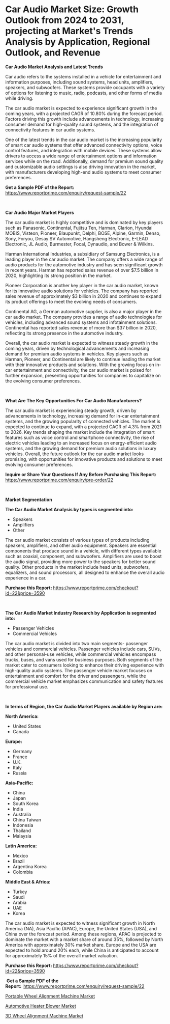<p><h1>Car Audio Market Size: Growth Outlook from 2024 to 2031, projecting at Market's Trends Analysis by Application, Regional Outlook, and Revenue</h1></p><p><strong>Car Audio Market Analysis and Latest Trends</strong></p>
<p><p>Car audio refers to the systems installed in a vehicle for entertainment and information purposes, including sound systems, head units, amplifiers, speakers, and subwoofers. These systems provide occupants with a variety of options for listening to music, radio, podcasts, and other forms of media while driving.</p><p>The car audio market is expected to experience significant growth in the coming years, with a projected CAGR of 10.80% during the forecast period. Factors driving this growth include advancements in technology, increasing consumer demand for high-quality sound systems, and the integration of connectivity features in car audio systems. </p><p>One of the latest trends in the car audio market is the increasing popularity of smart car audio systems that offer advanced connectivity options, voice control features, and integration with mobile devices. These systems allow drivers to access a wide range of entertainment options and information services while on the road. Additionally, demand for premium sound quality and customizable audio settings is also driving innovation in the market, with manufacturers developing high-end audio systems to meet consumer preferences.</p></p>
<p><strong>Get a Sample PDF of the Report:&nbsp;</strong> <a href="https://www.reportprime.com/enquiry/request-sample/22">https://www.reportprime.com/enquiry/request-sample/22</a></p>
<p>&nbsp;</p>
<p><strong>Car Audio Major Market Players</strong></p>
<p><p>The car audio market is highly competitive and is dominated by key players such as Panasonic, Continental, Fujitsu Ten, Harman, Clarion, Hyundai MOBIS, Visteon, Pioneer, Blaupunkt, Delphi, BOSE, Alpine, Garmin, Denso, Sony, Foryou, Desay SV Automotive, Hangsheng Electronic, E-LEAD Electronic, JL Audio, Burmester, Focal, Dynaudio, and Bower & Wilkins.</p><p>Harman International Industries, a subsidiary of Samsung Electronics, is a leading player in the car audio market. The company offers a wide range of audio products for the automotive industry and has seen significant growth in recent years. Harman has reported sales revenue of over $7.5 billion in 2020, highlighting its strong position in the market.</p><p>Pioneer Corporation is another key player in the car audio market, known for its innovative audio solutions for vehicles. The company has reported sales revenue of approximately $3 billion in 2020 and continues to expand its product offerings to meet the evolving needs of consumers.</p><p>Continental AG, a German automotive supplier, is also a major player in the car audio market. The company provides a range of audio technologies for vehicles, including advanced sound systems and infotainment solutions. Continental has reported sales revenue of more than $37 billion in 2020, reflecting its strong presence in the automotive industry.</p><p>Overall, the car audio market is expected to witness steady growth in the coming years, driven by technological advancements and increasing demand for premium audio systems in vehicles. Key players such as Harman, Pioneer, and Continental are likely to continue leading the market with their innovative products and solutions. With the growing focus on in-car entertainment and connectivity, the car audio market is poised for further expansion, presenting opportunities for companies to capitalize on the evolving consumer preferences.</p></p>
<p>&nbsp;</p>
<p><strong>What Are The Key Opportunities For Car Audio Manufacturers?</strong></p>
<p><p>The car audio market is experiencing steady growth, driven by advancements in technology, increasing demand for in-car entertainment systems, and the growing popularity of connected vehicles. The market is expected to continue to expand, with a projected CAGR of 4.3% from 2021 to 2026. Key trends shaping the market include the integration of smart features such as voice control and smartphone connectivity, the rise of electric vehicles leading to an increased focus on energy-efficient audio systems, and the growing demand for premium audio solutions in luxury vehicles. Overall, the future outlook for the car audio market looks promising, with opportunities for innovative products and solutions to meet evolving consumer preferences.</p></p>
<p><strong>Inquire or Share Your Questions If Any Before Purchasing This Report:</strong> <a href="https://www.reportprime.com/enquiry/pre-order/22">https://www.reportprime.com/enquiry/pre-order/22</a></p>
<p>&nbsp;</p>
<p><strong>Market Segmentation</strong></p>
<p><strong>The Car Audio Market Analysis by types is segmented into:</strong></p>
<p><ul><li>Speakers</li><li>Amplifiers</li><li>Other</li></ul></p>
<p><p>The car audio market consists of various types of products including speakers, amplifiers, and other audio equipment. Speakers are essential components that produce sound in a vehicle, with different types available such as coaxial, component, and subwoofers. Amplifiers are used to boost the audio signal, providing more power to the speakers for better sound quality. Other products in the market include head units, subwoofers, equalizers, and sound processors, all designed to enhance the overall audio experience in a car.</p></p>
<p><strong>Purchase this Report:&nbsp;</strong><a href="https://www.reportprime.com/checkout?id=22&price=3590">https://www.reportprime.com/checkout?id=22&price=3590</a></p>
<p>&nbsp;</p>
<p><strong>The Car Audio Market Industry Research by Application is segmented into:</strong></p>
<p><ul><li>Passenger Vehicles</li><li>Commercial Vehicles</li></ul></p>
<p><p>The car audio market is divided into two main segments- passenger vehicles and commercial vehicles. Passenger vehicles include cars, SUVs, and other personal-use vehicles, while commercial vehicles encompass trucks, buses, and vans used for business purposes. Both segments of the market cater to consumers looking to enhance their driving experience with high-quality audio systems. The passenger vehicle market focuses on entertainment and comfort for the driver and passengers, while the commercial vehicle market emphasizes communication and safety features for professional use.</p></p>
<p>&nbsp;</p>
<p><strong>In terms of Region, the Car Audio Market Players available by Region are:</strong></p>
<p>
    <p> <strong> North America: </strong>
        <ul>
            <li>United States</li>
            <li>Canada</li>
        </ul>
        </p> 
    <p> <strong> Europe: </strong>
        <ul>
            <li>Germany</li>
            <li>France</li>
            <li>U.K.</li>
            <li>Italy</li>
            <li>Russia</li>
        </ul>
        </p> 
    <p> <strong> Asia-Pacific: </strong>
        <ul>
            <li>China</li>
            <li>Japan</li>
            <li>South Korea</li>
            <li>India</li>
            <li>Australia</li>
            <li>China Taiwan</li>
            <li>Indonesia</li>
            <li>Thailand</li>
            <li>Malaysia</li>
        </ul>
        </p> 
    <p> <strong> Latin America: </strong>
        <ul>
            <li>Mexico</li>
            <li>Brazil</li>
            <li>Argentina Korea</li>
            <li>Colombia</li>
        </ul>
        </p> 
    <p> <strong> Middle East & Africa: </strong>
        <ul>
            <li>Turkey</li>
            <li>Saudi</li>
            <li>Arabia</li>
            <li>UAE</li>
            <li>Korea</li>
        </ul>
    </p>
    </p>
<p><p>The car audio market is expected to witness significant growth in North America (NA), Asia Pacific (APAC), Europe, the United States (USA), and China over the forecast period. Among these regions, APAC is projected to dominate the market with a market share of around 35%, followed by North America with approximately 30% market share. Europe and the USA are expected to hold around 20% each, while China is anticipated to account for approximately 15% of the overall market valuation.</p></p>
<p><strong>Purchase this Report: </strong><a href="https://www.reportprime.com/checkout?id=22&price=3590">https://www.reportprime.com/checkout?id=22&price=3590</a></p>
<p>&nbsp;<strong>Get a Sample PDF of the Report:&nbsp;&nbsp;</strong><a href="https://www.reportprime.com/enquiry/request-sample/22">https://www.reportprime.com/enquiry/request-sample/22</a></p>
<p><strong></strong></p>
<p><p><a href="https://github.com/timeliteaut/Market-Research-Report-List-1/blob/main/portable-wheel-alignment-machine-market.md">Portable Wheel Alignment Machine Market</a></p><p><a href="https://github.com/globismark/Market-Research-Report-List-2/blob/main/automotive-heater-blower-market.md">Automotive Heater Blower Market</a></p><p><a href="https://github.com/bobicer/Market-Research-Report-List-2/blob/main/3d-wheel-alignment-machine-market.md">3D Wheel Alignment Machine Market</a></p></p>